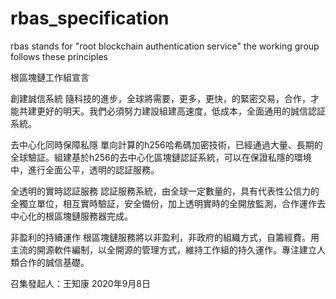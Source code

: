 # rbas_specification
rbas stands for "root blockchain authentication service"
the working group follows these principles 

根區塊鏈工作組宣言

創建誠信系統
隨科技的進步，全球將需要，更多，更快，的緊密交易，合作，才能共建更好的明天。我們必須努力建設組建高速度，低成本，全面通用的誠信認証系統。

去中心化同時保障私隱
單向計算的h256哈希碼加密技術，已經通過大量、長期的全球驗証。組建基於h256的去中心化區塊鏈認証系統，可以在保證私隱的環境中，進行全面公平，透明的認証服務。

全透明的實時認証服務
認証服務系統，由全球一定數量的，具有代表性公信力的全獨立單位，相互實時驗証，安全備份，加上透明實時的全開放監測，合作運作去中心化的根區塊鏈服務器完成。

非盈利的持續運作
根區塊鏈服務將以非盈利，非政府的組織方式，自籌經費。用主流的開源軟件編制，以全開源的管理方式，維持工作組的持久運作。專注建立人類合作的誠信基礎。



召集發起人：王知康
2020年9月8日

